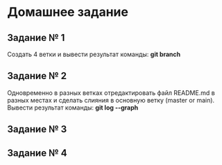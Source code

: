 # Домашнее задание

## Задание № 1

Создать 4 ветки и вывести результат команды: **git branch**

## Задание № 2 

Одновременно в разных ветках отредактировать файл README.md в разных местах и сделать слияния в основную ветку (master or main). Вывести результат команды: **git log --graph**

## Задание № 3

## Задание № 4